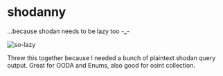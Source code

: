 # shodanny
...because shodan needs to be lazy too -_-

![so-lazy](https://i.imgur.com/IxJKSxv.gif)

Threw this together because I needed a bunch of plaintext shodan query output. Great for OODA and Enums, also good for osint collection.
